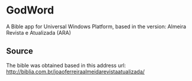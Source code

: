 # GodWord
A Bible app for Universal Windows Platform, based in the version: Almeira Revista e Atualizada (ARA)

## Source
The bible was obtained based in this address url: http://biblia.com.br/joaoferreiraalmeidarevistaatualizada/

